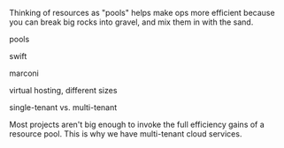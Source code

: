 Thinking of resources as "pools" helps make ops more efficient because you can break big rocks into gravel, and mix them in with the sand.

pools

swift

marconi

virtual hosting, different sizes

single-tenant vs. multi-tenant

Most projects aren't big enough to invoke the full efficiency gains of a resource pool. This is why we have multi-tenant cloud services.